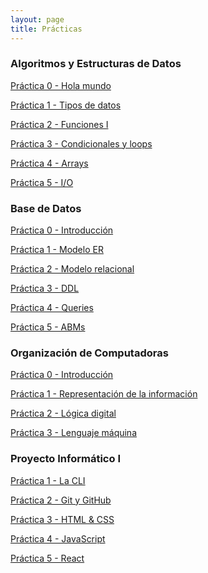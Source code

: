 ```yaml
---
layout: page
title: Prácticas
---
```


### Algoritmos y Estructuras de Datos

[Práctica 0 - Hola mundo](../assets/files/practicas/algo-p0.pdf)

[Práctica 1 - Tipos de datos](../assets/files/practicas/algo-p1.pdf)

[Práctica 2 - Funciones I](../assets/files/practicas/algo-p2.pdf)

[Práctica 3 - Condicionales y loops](../assets/files/practicas/algo-p3.pdf)

[Práctica 4 - Arrays](../assets/files/practicas/algo-p4.pdf)

[Práctica 5 - I/O](../assets/files/practicas/algo-p5.pdf)

<!-- [Práctica 6 - Funciones II](../assets/files/practicas/algo-p6.pdf) -->

<!-- [Práctica 7 - Search & sort](../assets/files/practicas/algo-p7.pdf) -->

<!-- [Práctica 8 - ADTs](../assets/files/practicas/algo-p8.pdf) -->

### Base de Datos

[Práctica 0 - Introducción](../assets/files/practicas/db-p0.pdf)

[Práctica 1 - Modelo ER](../assets/files/practicas/db-p1.pdf)

[Práctica 2 - Modelo relacional](../assets/files/practicas/db-p2.pdf)

[Práctica 3 - DDL](../assets/files/practicas/db-p3.pdf)

[Práctica 4 - Queries](../assets/files/practicas/db-p4.pdf)

[Práctica 5 - ABMs](../assets/files/practicas/db-p5.pdf)

<!-- [Práctica 6 - Joins](../assets/files/practicas/db-p6.pdf) -->

<!-- [Práctica 7 - Subqueries](../assets/files/practicas/db-p7.pdf) -->

<!-- [Práctica 8 - Normalización](../assets/files/practicas/db-p8.pdf) -->

### Organización de Computadoras

[Práctica 0 - Introducción](../assets/files/practicas/orga-p0.pdf)

[Práctica 1 - Representación de la información](../assets/files/practicas/orga-p1.pdf)

[Práctica 2 - Lógica digital](../assets/files/practicas/orga-p2.pdf)

[Práctica 3 - Lenguaje máquina](../assets/files/practicas/orga-p3.pdf)

<!-- [Práctica 4 - La CPU](../assets/files/practicas-orga-p4.pdf) -->

<!-- [Práctica 5 - Memoria](../assets/files/practicas-orga-p5.pdf) -->

<!-- [Práctica 6 - I/O](../assets/files/practicas-orga-p6.pdf) -->

<!-- [Práctica 7 - Software de sistema](../assets/files/practicas-orga-p7.pdf) -->

### Proyecto Informático I

[Práctica 1 - La CLI](../assets/files/practicas/proyecto-p1.pdf)

[Práctica 2 - Git y GitHub](../assets/files/practicas/proyecto-p2.pdf)

[Práctica 3 - HTML & CSS](../assets/files/practicas/proyecto-p3.pdf)

[Práctica 4 - JavaScript](../assets/files/practicas/proyecto-p4.pdf)

[Práctica 5 - React](../assets/files/practicas/proyecto-p5.pdf)
